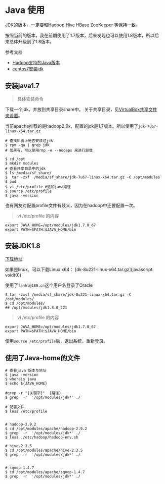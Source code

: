 # Java 使用



JDK的版本，一定要和Hadoop Hive HBase ZooKeeper 等保持一致。

按照当前的版本，我在前期使用了1.7版本，后来发现也可以使用1.8版本，所以后来总体升级到了1.8版本。



参考文档

- [Hadoop支持的Java版本](https://cwiki.apache.org/confluence/display/HADOOP2/HadoopJavaVersions)
- [centos7安装jdk](https://jingyan.baidu.com/article/9f7e7ec0f8c26b6f28155433.html)



## 安装java1.7



> 具体安装命令

下载一个jdk，并放到共享目录share中。 关于共享目录，见[VirtualBox共享文件夹设置](https://github.com/fanhualei/wukong-bd/blob/master/doc/virtualbox.md#共享文件夹)。

当前apache推荐的是hadoop2.9x，配置的jdk是1.7版本。所以使用了`jdk-7u67-linux-x64.tar.gz`

```
# 查找机器上是否安装过jdk
$ rpm -qa | grep jdk
# 如果有，可以使用rmp -e --nodeps 来进行卸载

$ cd /opt
$ mkdir modules
# 查看共享目录中的jdk
$ ls /media/sf_share/  
$  tar -zxf  /media/sf_share/jdk-7u67-linux-x64.tar.gz -C /opt/modules
$ pwd
$ vi /etc/profile #追加java路径
$ source /etc/profile
$ java -version
```

也有网友对配置profile文件有歧义，因为在hadoop中还要配置一次。

> vi /etc/profile 的内容

```
export JAVA_HOME=/opt/modules/jdk1.7.0_67
export PATH=$PATH:$JAVA_HOME/bin
```





## 安装JDK1.8

[下载地址](https://www.oracle.com/technetwork/java/javase/downloads/jdk8-downloads-2133151.html)

如果是linux，可以下载Linux x64： [dk-8u221-linux-x64.tar.gz](javascript: void(0))

使用了`fanhl@189.cn`这个用户名登录了Oracle

```shell
$ tar -zxvf /media/sf_share/jdk-8u221-linux-x64.tar.gz -C /opt/modules/
$ cd /opt/modules/
## /opt/modules/jdk1.8.0_221
```





> vi /etc/profile 的内容

```
export JAVA_HOME=/opt/modules/jdk1.7.0_67
export PATH=$PATH:$JAVA_HOME/bin
```

使用`source /etc/profile`后，退出系统，重新登录。



## 使用了Java-home的文件

```shell
# 查看java 版本与地址
$ java -version
$ whereis java
$ echo ${JAVA_HOME}

#grep -r "{关键字}"  {路径}
$ grep  -r  '/opt/modules/jdk*' ./

# 配置文件
$ less /etc/profile 


# hadoop-2.9.2
$ cd /opt/modules/apache/hadoop-2.9.2
$ grep  -r  '/opt/modules/jdk*' ./
$ less ./etc/hadoop/hadoop-env.sh

# hive-2.3.5
$ cd /opt/modules/apache/hive-2.3.5
$ grep  -r  '/opt/modules/jdk*' ./


# sqoop-1.4.7
$ cd /opt/modules/apache/sqoop-1.4.7
$ grep  -r  '/opt/modules/jdk*' ./

```









